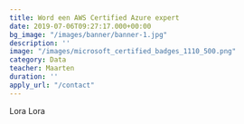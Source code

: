 ```yaml
---
title: Word een AWS Certified Azure expert
date: 2019-07-06T09:27:17.000+00:00
bg_image: "/images/banner/banner-1.jpg"
description: ''
image: "/images/microsoft_certified_badges_1110_500.png"
category: Data
teacher: Maarten
duration: ''
apply_url: "/contact"
---
```

Lora Lora
